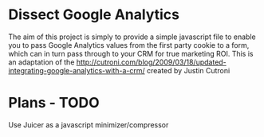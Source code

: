 # Dissect Google Analytics

The aim of this project is simply to provide a simple javascript file to enable you to pass Google Analytics values from the first party cookie to a form, which can in turn pass through to your CRM for true marketing ROI. This is an adaptation of the http://cutroni.com/blog/2009/03/18/updated-integrating-google-analytics-with-a-crm/ created by Justin Cutroni

# Plans - TODO

Use Juicer as a javascript minimizer/compressor